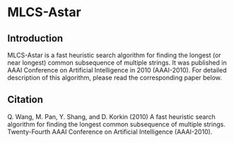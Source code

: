 # MLCS-Astar

Introduction
------------
MLCS-Astar is a fast heuristic search algorithm for finding the longest (or near longest) common subsequence of multiple strings. It was published in AAAI Conference on Artificial Intelligence in 2010 (AAAI-2010). For detailed description of this algorithm, please read the corresponding paper below.

Citation
--------
Q. Wang, M. Pan, Y. Shang, and D. Korkin (2010) A fast heuristic search algorithm for finding the longest common subsequence of multiple strings.  Twenty-Fourth AAAI Conference on Artificial Intelligence (AAAI-2010). 
